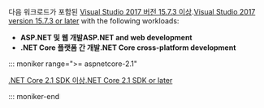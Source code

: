 <span data-ttu-id="d9107-101">다음 워크로드가 포함된 [Visual Studio 2017 버전 15.7.3 이상](https://visualstudio.microsoft.com/downloads/).</span><span class="sxs-lookup"><span data-stu-id="d9107-101">[Visual Studio 2017 version 15.7.3 or later](https://visualstudio.microsoft.com/downloads/) with the following workloads:</span></span>

* <span data-ttu-id="d9107-102">**ASP.NET 및 웹 개발**</span><span class="sxs-lookup"><span data-stu-id="d9107-102">**ASP.NET and web development**</span></span>
* <span data-ttu-id="d9107-103">**.NET Core 플랫폼 간 개발**</span><span class="sxs-lookup"><span data-stu-id="d9107-103">**.NET Core cross-platform development**</span></span>

::: moniker range=">= aspnetcore-2.1"

[<span data-ttu-id="d9107-104">.NET Core 2.1 SDK 이상</span><span class="sxs-lookup"><span data-stu-id="d9107-104">.NET Core 2.1 SDK or later</span></span>](https://www.microsoft.com/net/download/windows)

::: moniker-end
